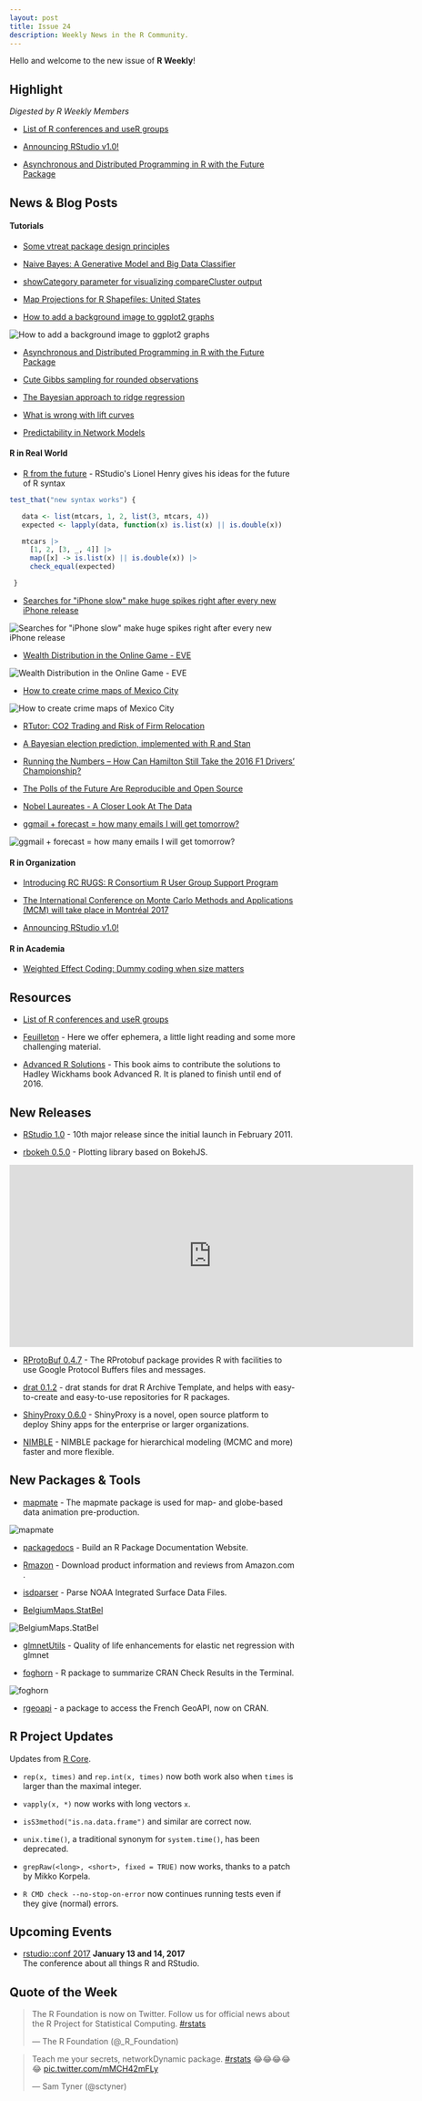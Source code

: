 ```yaml
---
layout: post
title: Issue 24
description: Weekly News in the R Community.
---
```


Hello and welcome to the new issue of **R Weekly**!

## Highlight

*Digested by R Weekly Members*

+ [List of R conferences and useR groups](https://jumpingrivers.github.io/meetingsR/)

+ [Announcing RStudio v1.0!](https://blog.rstudio.org/2016/11/01/announcing-rstudio-v1-0/)

+ [Asynchronous and Distributed Programming in R with the Future Package](https://alexioannides.com/2016/11/02/asynchronous-and-distributed-programming-in-r-with-the-future-package/)

## News & Blog Posts

#### Tutorials

+ [Some vtreat package design principles](http://www.win-vector.com/blog/2016/11/some-vtreat-design-principles/)

+ [Naive Bayes: A Generative Model and Big Data Classifier](https://www.rstudio.com/rviews/2016/11/02/naive-bayes-a-generative-model-and-big-data-classifier/)

+ [showCategory parameter for visualizing compareCluster output](https://guangchuangyu.github.io/2016/11/showcategory-parameter-for-visualizing-comparecluster-output/)

+ [Map Projections for R Shapefiles: United States](https://www.datascienceriot.com/map-projections-for-r-shapefiles-united-states/kris/)

+ [How to add a background image to ggplot2 graphs](https://www.r-bloggers.com/how-to-add-a-background-image-to-ggplot2-graphs/)

![How to add a background image to ggplot2 graphs](https://i0.wp.com/datascienceplus.com/wp-content/uploads/2016/10/plot-background-490x327.png)


+ [Asynchronous and Distributed Programming in R with the Future Package](https://alexioannides.com/2016/11/02/asynchronous-and-distributed-programming-in-r-with-the-future-package/)

+ [Cute Gibbs sampling for rounded observations](http://www.quantumforest.com/2016/11/cute-gibbs-sampling-for-rounded-observations/)


+ [The Bayesian approach to ridge regression](http://www.onthelambda.com/2016/10/30/the-bayesian-approach-to-ridge-regression/)

+ [What is wrong with lift curves](http://www.cybaea.net/journal/2016/10/31/What-is-wrong-with-lift-curves/)

+ [Predictability in Network Models](https://jmbh.github.io//Predictability-in-network-models/)

#### R in Real World

+ [R from the future](https://lionel-.github.io/2016/02/15/ideas-for-an-updated-r-syntax/index.html) - RStudio's Lionel Henry gives his ideas for the future of R syntax

```r
test_that("new syntax works") {

   data <- list(mtcars, 1, 2, list(3, mtcars, 4))
   expected <- lapply(data, function(x) is.list(x) || is.double(x))

   mtcars |>
     [1, 2, [3, _, 4]] |>
     map([x] -> is.list(x) || is.double(x)) |>
     check_equal(expected)

 }
```

+ [Searches for "iPhone slow" make huge spikes right after every new iPhone release](https://www.reddit.com/r/dataisbeautiful/comments/5b3djj/searches_for_iphone_slow_make_huge_spikes_right/?sort=old)

![Searches for "iPhone slow" make huge spikes right after every new iPhone release](https://i.redd.it/3j2tcwvknlvx.png)

+ [Wealth Distribution in the Online Game - EVE](https://community.eveonline.com/news/dev-blogs/monthly-economic-report-october-2016/)

![Wealth Distribution in the Online Game - EVE](https://i.redd.it/7ljmm8w7pmvx.png)

+ [How to create crime maps of Mexico City](https://blog.diegovalle.net/2016/10/crime-maps-of-mexico-city.html)

![How to create crime maps of Mexico City](https://blog.diegovalle.net/images/posts/crime-maps-of-mexico-city/unnamed-chunk-13-1.png)

+ [RTutor: CO2 Trading and Risk of Firm Relocation](https://skranz.github.io//r/2016/11/03/RTutor_EmmissionTradingReallocation.html?utm_source=feedburner&utm_medium=feed&utm_campaign=Feed%3A+skranz_R+%28Economics+and+R+%28R+Posts%29%29)


+ [A Bayesian election prediction, implemented with R and Stan](http://blog.revolutionanalytics.com/2016/11/a-bayesian-election-forecast.html)

+ [Running the Numbers – How Can Hamilton Still Take the 2016 F1 Drivers’ Championship?](https://blog.ouseful.info/2016/10/31/running-the-numbers-how-can-hamilton-still-take-the-2016-f1-drivers-championship/)

+ [The Polls of the Future Are Reproducible and Open Source](http://www.slate.com/articles/technology/future_tense/2016/11/the_polls_of_the_future_will_be_reproducible_and_open_source.html)

+ [Nobel Laureates - A Closer Look At The Data](http://www.salvaggio.net/publications/R-blog/files/nobel-laureates-closer-look-at-the-data.php#unique-entry-id-11)

+ [ggmail + forecast = how many emails I will get tomorrow?](http://smarterpoland.pl/index.php/2016/10/ggmail-ggplot2-data-from-gmail-forecast/)

![ggmail + forecast = how many emails I will get tomorrow?](https://cdn.rawgit.com/rweekly/image/master/2016-11-7/ggmail_trend-1024x503.png)

#### R in Organization

+ [Introducing RC RUGS: R Consortium R User Group Support Program](https://www.r-consortium.org/news/2016/11/03/introducing-rugs-r-consortium-r-user-group-support-program)

+ [The International Conference on Monte Carlo Methods and Applications (MCM) will take place in Montréal 2017](https://xianblog.wordpress.com/2016/11/03/je-reviendrai-a-montreal-mcm-2017/)

+ [Announcing RStudio v1.0!](https://blog.rstudio.org/2016/11/01/announcing-rstudio-v1-0/)

#### R in Academia

+ [Weighted Effect Coding: Dummy coding when size matters](http://www.rensenieuwenhuis.nl/weighted-effect-coding-dummy-coding-when-size-matters/)


## Resources


+ [List of R conferences and useR groups](https://jumpingrivers.github.io/meetingsR/)

+ [Feuilleton](https://www.rstudio.com/rviews/2016/11/04/feuilleton/) - Here we offer ephemera, a little light reading and some more challenging material. 

+ [Advanced R Solutions](https://bookdown.org/Tazinho/Advanced-R-Solutions/) - This book aims to contribute the solutions to Hadley Wickhams book Advanced R. It is planed to finish until end of 2016.

## New Releases

+ [RStudio 1.0](https://blog.rstudio.org/2016/11/01/announcing-rstudio-v1-0/) - 10th major release since the initial launch in February 2011.


+ [rbokeh 0.5.0](http://ryanhafen.com/blog/rbokeh-0-5-0) - Plotting library based on BokehJS.

<iframe webkitallowfullscreen="" mozallowfullscreen="" allowfullscreen="" sandbox="allow-forms allow-scripts allow-popups allow-same-origin allow-pointer-lock" src="https://cdn.rawgit.com/hafen/b7389ee0eb04edec7c4dcc0d5d9262c7/raw/2cd72b8b8025a64fb56cb8f496d03ce93f64003f/index.html" width="710" height="320" frameborder="0"></iframe>

+ [RProtoBuf 0.4.7](http://dirk.eddelbuettel.com/blog/2016/10/29#rprotobuf_0.4.7) - The RProtobuf package provides R with facilities to use Google Protocol Buffers files and messages. 

+ [drat 0.1.2](http://dirk.eddelbuettel.com/blog/2016/10/29#drat_0.1.2) - drat stands for drat R Archive Template, and helps with easy-to-create and easy-to-use repositories for R packages.

+ [ShinyProxy 0.6.0](https://www.openanalytics.eu/blog/shinyproxy-060-released) - ShinyProxy is a novel, open source platform to deploy Shiny apps for the enterprise or larger organizations.

+ [NIMBLE](http://r-nimble.org/nimble-package-for-hierarchical-modeling-mcmc-and-more-faster-and-more-flexible-in-version-0-6-1) - 
NIMBLE package for hierarchical modeling (MCMC and more) faster and more flexible.

## New Packages & Tools

+ [mapmate](https://blog.snap.uaf.edu/2016/11/01/mapmate-0-1-0/) - The mapmate package is used for map- and globe-based data animation pre-production. 

![mapmate](https://leonawicz.github.io/mapmate/README-Examples-polygons_tiles_scratch-2.png)

+ [packagedocs](http://ryanhafen.com/blog/packagedocs) - Build an R Package Documentation Website.

+ [Rmazon](http://www.56n.dk/download-product-information-and-reviews-from-amazon-com/) - Download product information and reviews from Amazon.com .

+ [isdparser](http://ropensci.org/blog/technotes/2016/11/03/isdparser-release) - Parse NOAA Integrated Surface Data Files.

+ [BelgiumMaps.StatBel](http://www.bnosac.be/index.php/blog/61-belgiummaps-statbel-r-package-with-administrative-boundaries-of-belgium)

![BelgiumMaps.StatBel](https://cdn.rawgit.com/bnosac/BelgiumMaps.StatBel/2c0b9ac478885b791b87a0a53a2081a4ca3e0912/inst/img/belgiummaps_statbel.png)

+ [glmnetUtils](http://blog.revolutionanalytics.com/2016/11/glmnetutils.html) - Quality of life enhancements for elastic net regression with glmnet

+ [foghorn](https://github.com/fmichonneau/foghorn) -  R package to summarize CRAN Check Results in the Terminal.

![foghorn](https://pbs.twimg.com/media/CwNZ06XWgAUtqaK.jpg)

+ [rgeoapi](https://cran.r-project.org/web/packages/rgeoapi/) - a package to access the French GeoAPI, now on CRAN.

## R Project Updates

Updates from [R Core](http://developer.r-project.org/blosxom.cgi/R-devel/NEWS).

+ `rep(x, times)` and `rep.int(x, times)` now both work also when `times` is larger than the maximal integer.

+ `vapply(x, *)` now works with long vectors `x`.

+  `isS3method("is.na.data.frame")` and similar are correct now.

+ `unix.time()`, a traditional synonym for `system.time()`, has been deprecated.

+ `grepRaw(<long>, <short>, fixed = TRUE)` now works, thanks to a patch by Mikko Korpela.

+ `R CMD check --no-stop-on-error` now continues running tests even if they give (normal) errors. 

## Upcoming Events

+ [rstudio::conf 2017](https://www.rstudio.com/conference/)  **January 13 and 14, 2017** <br>
The conference about all things R and RStudio.<br /> 


## Quote of the Week

<blockquote class="twitter-tweet" data-lang="en"><p lang="en" dir="ltr">The R Foundation is now on Twitter. Follow us for official news about the R Project for Statistical Computing. <a href="https://twitter.com/hashtag/rstats?src=hash">#rstats</a></p>&mdash; The R Foundation (@_R_Foundation) <a href="https://twitter.com/_R_Foundation/status/794484803680825344"></a></blockquote>

<blockquote class="twitter-tweet" data-lang="en"><p lang="en" dir="ltr">Teach me your secrets, networkDynamic package. <a href="https://twitter.com/hashtag/rstats?src=hash">#rstats</a> 😂😂😂😂😂 <a href="https://t.co/mMCH42mFLy">pic.twitter.com/mMCH42mFLy</a></p>&mdash; Sam Tyner (@sctyner) <a href="https://twitter.com/sctyner/status/793899352926351360"></a></blockquote>
